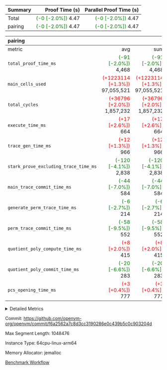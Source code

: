| Summary | Proof Time (s) | Parallel Proof Time (s) |
|:---|---:|---:|
| Total | <span style='color: green'>(-0 [-2.0%])</span> 4.47 | <span style='color: green'>(-0 [-2.0%])</span> 4.47 |
| pairing | <span style='color: green'>(-0 [-2.0%])</span> 4.47 | <span style='color: green'>(-0 [-2.0%])</span> 4.47 |


| pairing |||||
|:---|---:|---:|---:|---:|
|metric|avg|sum|max|min|
| `total_proof_time_ms ` | <span style='color: green'>(-91 [-2.0%])</span> 4,468 | <span style='color: green'>(-91 [-2.0%])</span> 4,468 | <span style='color: green'>(-91 [-2.0%])</span> 4,468 | <span style='color: green'>(-91 [-2.0%])</span> 4,468 |
| `main_cells_used     ` | <span style='color: red'>(+1223114 [+1.3%])</span> 97,055,521 | <span style='color: red'>(+1223114 [+1.3%])</span> 97,055,521 | <span style='color: red'>(+1223114 [+1.3%])</span> 97,055,521 | <span style='color: red'>(+1223114 [+1.3%])</span> 97,055,521 |
| `total_cycles        ` | <span style='color: red'>(+36796 [+2.0%])</span> 1,857,232 | <span style='color: red'>(+36796 [+2.0%])</span> 1,857,232 | <span style='color: red'>(+36796 [+2.0%])</span> 1,857,232 | <span style='color: red'>(+36796 [+2.0%])</span> 1,857,232 |
| `execute_time_ms     ` | <span style='color: red'>(+17 [+2.6%])</span> 664 | <span style='color: red'>(+17 [+2.6%])</span> 664 | <span style='color: red'>(+17 [+2.6%])</span> 664 | <span style='color: red'>(+17 [+2.6%])</span> 664 |
| `trace_gen_time_ms   ` | <span style='color: red'>(+12 [+1.3%])</span> 966 | <span style='color: red'>(+12 [+1.3%])</span> 966 | <span style='color: red'>(+12 [+1.3%])</span> 966 | <span style='color: red'>(+12 [+1.3%])</span> 966 |
| `stark_prove_excluding_trace_time_ms` | <span style='color: green'>(-120 [-4.1%])</span> 2,838 | <span style='color: green'>(-120 [-4.1%])</span> 2,838 | <span style='color: green'>(-120 [-4.1%])</span> 2,838 | <span style='color: green'>(-120 [-4.1%])</span> 2,838 |
| `main_trace_commit_time_ms` | <span style='color: green'>(-44 [-7.0%])</span> 584 | <span style='color: green'>(-44 [-7.0%])</span> 584 | <span style='color: green'>(-44 [-7.0%])</span> 584 | <span style='color: green'>(-44 [-7.0%])</span> 584 |
| `generate_perm_trace_time_ms` | <span style='color: green'>(-6 [-2.7%])</span> 214 | <span style='color: green'>(-6 [-2.7%])</span> 214 | <span style='color: green'>(-6 [-2.7%])</span> 214 | <span style='color: green'>(-6 [-2.7%])</span> 214 |
| `perm_trace_commit_time_ms` | <span style='color: green'>(-58 [-9.5%])</span> 552 | <span style='color: green'>(-58 [-9.5%])</span> 552 | <span style='color: green'>(-58 [-9.5%])</span> 552 | <span style='color: green'>(-58 [-9.5%])</span> 552 |
| `quotient_poly_compute_time_ms` | <span style='color: red'>(+8 [+2.0%])</span> 415 | <span style='color: red'>(+8 [+2.0%])</span> 415 | <span style='color: red'>(+8 [+2.0%])</span> 415 | <span style='color: red'>(+8 [+2.0%])</span> 415 |
| `quotient_poly_commit_time_ms` | <span style='color: green'>(-20 [-6.6%])</span> 283 | <span style='color: green'>(-20 [-6.6%])</span> 283 | <span style='color: green'>(-20 [-6.6%])</span> 283 | <span style='color: green'>(-20 [-6.6%])</span> 283 |
| `pcs_opening_time_ms ` | <span style='color: red'>(+3 [+0.4%])</span> 777 | <span style='color: red'>(+3 [+0.4%])</span> 777 | <span style='color: red'>(+3 [+0.4%])</span> 777 | <span style='color: red'>(+3 [+0.4%])</span> 777 |



<details>
<summary>Detailed Metrics</summary>

| group | num_segments | keygen_time_ms | commit_exe_time_ms |
| --- | --- | --- | --- |
| pairing | 1 | 1,088 | 9 | 

| group | air_name | quotient_deg | interactions | constraints |
| --- | --- | --- | --- | --- |
| pairing | AccessAdapterAir<16> | 2 | 5 | 12 | 
| pairing | AccessAdapterAir<2> | 2 | 5 | 12 | 
| pairing | AccessAdapterAir<32> | 2 | 5 | 12 | 
| pairing | AccessAdapterAir<4> | 2 | 5 | 12 | 
| pairing | AccessAdapterAir<8> | 2 | 5 | 12 | 
| pairing | BitwiseOperationLookupAir<8> | 2 | 2 | 4 | 
| pairing | KeccakVmAir | 2 | 321 | 4,513 | 
| pairing | MemoryMerkleAir<8> | 2 | 4 | 39 | 
| pairing | PersistentBoundaryAir<8> | 2 | 3 | 7 | 
| pairing | PhantomAir | 2 | 3 | 5 | 
| pairing | Poseidon2PeripheryAir<BabyBearParameters>, 1> | 2 | 1 | 286 | 
| pairing | ProgramAir | 1 | 1 | 4 | 
| pairing | RangeTupleCheckerAir<2> | 1 | 1 | 4 | 
| pairing | Rv32HintStoreAir | 2 | 18 | 28 | 
| pairing | VariableRangeCheckerAir | 1 | 1 | 4 | 
| pairing | VmAirWrapper<Rv32BaseAluAdapterAir, BaseAluCoreAir<4, 8> | 2 | 20 | 37 | 
| pairing | VmAirWrapper<Rv32BaseAluAdapterAir, LessThanCoreAir<4, 8> | 2 | 18 | 40 | 
| pairing | VmAirWrapper<Rv32BaseAluAdapterAir, ShiftCoreAir<4, 8> | 2 | 24 | 91 | 
| pairing | VmAirWrapper<Rv32BranchAdapterAir, BranchEqualCoreAir<4> | 2 | 11 | 20 | 
| pairing | VmAirWrapper<Rv32BranchAdapterAir, BranchLessThanCoreAir<4, 8> | 2 | 13 | 35 | 
| pairing | VmAirWrapper<Rv32CondRdWriteAdapterAir, Rv32JalLuiCoreAir> | 2 | 10 | 18 | 
| pairing | VmAirWrapper<Rv32IsEqualModAdapterAir<2, 1, 32, 32>, ModularIsEqualCoreAir<32, 4, 8> | 2 | 25 | 225 | 
| pairing | VmAirWrapper<Rv32JalrAdapterAir, Rv32JalrCoreAir> | 2 | 16 | 20 | 
| pairing | VmAirWrapper<Rv32LoadStoreAdapterAir, LoadSignExtendCoreAir<4, 8> | 2 | 18 | 33 | 
| pairing | VmAirWrapper<Rv32LoadStoreAdapterAir, LoadStoreCoreAir<4> | 2 | 17 | 40 | 
| pairing | VmAirWrapper<Rv32MultAdapterAir, DivRemCoreAir<4, 8> | 2 | 25 | 84 | 
| pairing | VmAirWrapper<Rv32MultAdapterAir, MulHCoreAir<4, 8> | 2 | 24 | 31 | 
| pairing | VmAirWrapper<Rv32MultAdapterAir, MultiplicationCoreAir<4, 8> | 2 | 19 | 19 | 
| pairing | VmAirWrapper<Rv32RdWriteAdapterAir, Rv32AuipcCoreAir> | 2 | 12 | 14 | 
| pairing | VmAirWrapper<Rv32VecHeapAdapterAir<1, 2, 2, 32, 32>, FieldExpressionCoreAir> | 2 | 415 | 480 | 
| pairing | VmAirWrapper<Rv32VecHeapAdapterAir<2, 1, 1, 32, 32>, FieldExpressionCoreAir> | 2 | 158 | 190 | 
| pairing | VmAirWrapper<Rv32VecHeapAdapterAir<2, 2, 2, 32, 32>, FieldExpressionCoreAir> | 2 | 428 | 457 | 
| pairing | VmConnectorAir | 2 | 5 | 11 | 

| group | air_name | segment | rows | prep_cols | perm_cols | main_cols | cells |
| --- | --- | --- | --- | --- | --- | --- | --- |
| pairing | AccessAdapterAir<16> | 0 | 262,144 |  | 16 | 25 | 10,747,904 | 
| pairing | AccessAdapterAir<32> | 0 | 131,072 |  | 16 | 41 | 7,471,104 | 
| pairing | AccessAdapterAir<4> | 0 | 64 |  | 16 | 13 | 1,856 | 
| pairing | AccessAdapterAir<8> | 0 | 524,288 |  | 16 | 17 | 17,301,504 | 
| pairing | BitwiseOperationLookupAir<8> | 0 | 65,536 | 3 | 8 | 2 | 655,360 | 
| pairing | KeccakVmAir | 0 | 1 |  | 1,056 | 3,163 | 4,219 | 
| pairing | MemoryMerkleAir<8> | 0 | 32,768 |  | 16 | 32 | 1,572,864 | 
| pairing | PersistentBoundaryAir<8> | 0 | 32,768 |  | 12 | 20 | 1,048,576 | 
| pairing | PhantomAir | 0 | 1 |  | 12 | 6 | 18 | 
| pairing | Poseidon2PeripheryAir<BabyBearParameters>, 1> | 0 | 32,768 |  | 8 | 300 | 10,092,544 | 
| pairing | ProgramAir | 0 | 32,768 |  | 8 | 10 | 589,824 | 
| pairing | RangeTupleCheckerAir<2> | 0 | 524,288 | 2 | 8 | 1 | 4,718,592 | 
| pairing | Rv32HintStoreAir | 0 | 256 |  | 44 | 32 | 19,456 | 
| pairing | VariableRangeCheckerAir | 0 | 262,144 | 2 | 8 | 1 | 2,359,296 | 
| pairing | VmAirWrapper<Rv32BaseAluAdapterAir, BaseAluCoreAir<4, 8> | 0 | 1,048,576 |  | 52 | 36 | 92,274,688 | 
| pairing | VmAirWrapper<Rv32BaseAluAdapterAir, LessThanCoreAir<4, 8> | 0 | 65,536 |  | 40 | 37 | 5,046,272 | 
| pairing | VmAirWrapper<Rv32BaseAluAdapterAir, ShiftCoreAir<4, 8> | 0 | 2,048 |  | 52 | 53 | 215,040 | 
| pairing | VmAirWrapper<Rv32BranchAdapterAir, BranchEqualCoreAir<4> | 0 | 262,144 |  | 28 | 26 | 14,155,776 | 
| pairing | VmAirWrapper<Rv32BranchAdapterAir, BranchLessThanCoreAir<4, 8> | 0 | 131,072 |  | 32 | 32 | 8,388,608 | 
| pairing | VmAirWrapper<Rv32CondRdWriteAdapterAir, Rv32JalLuiCoreAir> | 0 | 8,192 |  | 28 | 18 | 376,832 | 
| pairing | VmAirWrapper<Rv32IsEqualModAdapterAir<2, 1, 32, 32>, ModularIsEqualCoreAir<32, 4, 8> | 0 | 32 |  | 56 | 166 | 7,104 | 
| pairing | VmAirWrapper<Rv32JalrAdapterAir, Rv32JalrCoreAir> | 0 | 65,536 |  | 36 | 28 | 4,194,304 | 
| pairing | VmAirWrapper<Rv32LoadStoreAdapterAir, LoadStoreCoreAir<4> | 0 | 1,048,576 |  | 52 | 41 | 97,517,568 | 
| pairing | VmAirWrapper<Rv32MultAdapterAir, MulHCoreAir<4, 8> | 0 | 256 |  | 72 | 39 | 28,416 | 
| pairing | VmAirWrapper<Rv32MultAdapterAir, MultiplicationCoreAir<4, 8> | 0 | 512 |  | 52 | 31 | 42,496 | 
| pairing | VmAirWrapper<Rv32RdWriteAdapterAir, Rv32AuipcCoreAir> | 0 | 32,768 |  | 28 | 20 | 1,572,864 | 
| pairing | VmAirWrapper<Rv32VecHeapAdapterAir<2, 1, 1, 32, 32>, FieldExpressionCoreAir> | 0 | 1,024 |  | 320 | 263 | 596,992 | 
| pairing | VmAirWrapper<Rv32VecHeapAdapterAir<2, 2, 2, 32, 32>, FieldExpressionCoreAir> | 0 | 16,384 |  | 604 | 497 | 18,038,784 | 
| pairing | VmConnectorAir | 0 | 2 | 1 | 16 | 5 | 42 | 

| group | segment | trace_gen_time_ms | total_proof_time_ms | total_cycles | total_cells | stark_prove_excluding_trace_time_ms | quotient_poly_compute_time_ms | quotient_poly_commit_time_ms | perm_trace_commit_time_ms | pcs_opening_time_ms | main_trace_commit_time_ms | main_cells_used | generate_perm_trace_time_ms | execute_time_ms |
| --- | --- | --- | --- | --- | --- | --- | --- | --- | --- | --- | --- | --- | --- | --- |
| pairing | 0 | 966 | 4,468 | 1,857,232 | 304,937,591 | 2,838 | 415 | 283 | 552 | 777 | 584 | 97,055,521 | 214 | 664 | 

| group | segment | trace_height_constraint | weighted_sum | threshold |
| --- | --- | --- | --- | --- |
| pairing | 0 | 0 | 5,382,344 | 2,013,265,921 | 
| pairing | 0 | 1 | 18,152,794 | 2,013,265,921 | 
| pairing | 0 | 2 | 2,691,172 | 2,013,265,921 | 
| pairing | 0 | 3 | 25,000,286 | 2,013,265,921 | 
| pairing | 0 | 4 | 131,072 | 2,013,265,921 | 
| pairing | 0 | 5 | 65,536 | 2,013,265,921 | 
| pairing | 0 | 6 | 6,016,330 | 2,013,265,921 | 
| pairing | 0 | 7 | 4,096 | 2,013,265,921 | 
| pairing | 0 | 8 | 58,426,670 | 2,013,265,921 | 

</details>


Commit: https://github.com/openvm-org/openvm/commit/f6a2562a7c8d3cc3190286e0c439b5c0c903204d

Max Segment Length: 1048476

Instance Type: 64cpu-linux-arm64

Memory Allocator: jemalloc

[Benchmark Workflow](https://github.com/openvm-org/openvm/actions/runs/15287124806)
